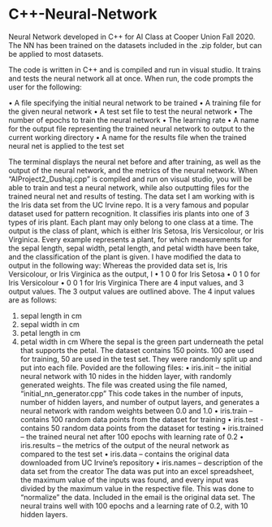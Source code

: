 # C++-Neural-Network

Neural Network developed in C++ for AI Class at Cooper Union Fall 2020. The NN has been trained on the datasets included in the .zip folder, but can be applied to most datasets. 


The code is written in C++ and is compiled and run in visual studio. It trains and tests the neural network all at once. When run, the code prompts the user for the following:

•	A file specifying the initial neural network to be trained
•	A training file for the given neural network
•	A test set file to test the neural network
•	The number of epochs to train the neural network 
•	The learning rate
•	A name for the output file representing the trained neural network to output to the current working directory
•	A name for the results file when the trained neural net is applied to the test set

The terminal displays the neural net before and after training, as well as the output of the neural network, and the metrics of the neural network. 
When “AIProject2_Dushaj.cpp” is compiled and run on visual studio, you will be able to train and test a neural network, while also outputting files for the trained neural net and results of testing.
The data set I am working with is the Iris data set from the UC Irvine repo. It is a very famous and popular dataset used for pattern recognition. It classifies iris plants into one of 3 types of iris plant. Each plant may only belong to one class at a time. The output is the class of plant, which is either Iris Setosa, Iris Versicolour, or Iris Virginica. Every example represents a plant, for which measurements for the sepal length, sepal width, petal length, and petal width have been take, and the classification of the plant is given. I have modified the data to output in the following way:
Whereas the provided data set is, Iris Versicolour, or Iris Virginica as the output, I 
•	1 0 0 for Iris Setosa 
•	0 1 0 for Iris Versicolour
•	0 0 1 for Iris Virginica
There are 4 input values, and 3 output values. The 3 output values are outlined above. The 4 input values are as follows:
1. sepal length in cm
2. sepal width in cm
3. petal length in cm
4. petal width in cm
Where the sepal is the green part underneath the petal that supports the petal.
The dataset contains 150 points. 100 are used for training, 50 are used in the test set. They were randomly split up and put into each file. 
Povided are the following files:
•	iris.init – the initial neural network with 10 nides in the hidden layer, with randomly generated weights. The file was created using the file named, “initial_nn_generator.cpp” This code takes in the number of inputs, number of hidden layers, and number of output layers, and generates a neural network with random weights between 0.0 and 1.0
•	iris.train – contains 100 random data points from the dataset for training
•	iris.test - contains 50 random data points from the dataset for testing
•	iris.trained – the trained neural net after 100 epochs with learning rate of 0.2
•	iris.results – the metrics of the output of the neural network as compared to the test set
•	iris.data – contains the original data downloaded from UC Irvine’s repository
•	iris.names – description of the data set from the creator
The data was put into an excel spreadsheet, the maximum value of the inputs was found, and every input was divided by the maximum value in the respective file. This was done to “normalize” the data.
Included in the email is the original data set. 
The neural trains well with 100 epochs and a learning rate of 0.2, with 10 hidden layers.
